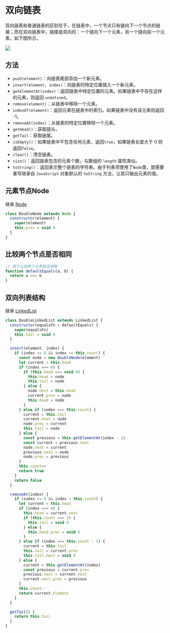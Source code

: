 # 双向链表

双向链表和普通链表的区别在于，在链表中，一个节点只有链向下一个节点的链接；而在双向链表中，链接是双向的：一个链向下一个元素，另一个链向前一个元素，如下图所示。

![](https://s2.loli.net/2023/01/12/R7wrZd86SAVsGXv.jpg)

## 方法
- `push(element)`：向链表尾部添加一个新元素。
- `insert(element, index)`：向链表的特定位置插入一个新元素。
- `getElementAt(index)`：返回链表中特定位置的元素。如果链表中不存在这样的元素，则返回 `undefined`。
- `remove(element)`：从链表中移除一个元素。
- `indexOf(element)`：返回元素在链表中的索引。如果链表中没有该元素则返回 -1。
- `removeAt(index)`：从链表的特定位置移除一个元素。
- `getHead()`：获取链头。
- `getTail`：获取链尾。
- `isEmpty()`：如果链表中不包含任何元素，返回`true`，如果链表长度大于 0 则返回`false`。
- `clear()`：清空链表。
- `size()`：返回链表包含的元素个数，与数组的 `length` 属性类似。
- `toString()`：返回表示整个链表的字符串。由于列表项使用了`Node`类，就需要重写继承自 `JavaScript` 对象默认的 `toString` 方法，让其只输出元素的值。


## 元素节点Node
继承 [Node](/article/data-sturctures/linked-list.md?id=元素节点node)
```javascript
class DoubleNode extends Node {
  constructor(element) {
    super(element)
    this.prev = void 0
  }
}
```

## 比较两个节点是否相同
```javascript
// 用于比较两个元素是否相等
function defaultEquals(a, b) {
  return a === b
}
```

## 双向列表结构 
继承 [LinkedList](/article/data-sturctures/linked-list.md?id=链表结构)
```javascript
class DoubleLinkedList extends LinkedList {
  constructor(equalsFn = defaultEquals) {
    super(equalsFn)
    this.tail = void 0
  }

  insert(element, index) {
    if (index >= 0 && index <= this.count) {
      const node = new DoubleNode(element)
      let current = this.head
      if (index === 0) {
        if (this.head === void 0) {
          this.head = node
          this.tail = node
        } else {
          node.next = this.head
          current.prev = node
          this.head = node
        }
      } else if (index === this.count) {
        current = this.tail
        current.next = node
        node.prev = current
        this.tail = node
      } else {
        const previous = this.getElementAt(index - 1)
        const current = previous.next
        node.next = current
        previous.next = node
        node.prev = previous
      }
      this.count++
      return true
    }
    return false
  }

  removeAt(index) {
    if (index >= 0 && index < this.count) {
      let current = this.head
      if (index === 0) {
        this.head = current.next
        if (this.count === 1) {
          this.tail = void 0
        } else {
          this.head.prev = void 0
        }
      } else if (index === this.count - 1) {
        current = this.tail
        this.tail = current.prev
        this.tail.next = void 0
      } else {
        current = this.getElementAt(index)
        const previous = current.prev
        previous.next = current.next
        current.next.prev = previous
      }
      this.count--
      return current.element
    }
  }

  getTail() {
    return this.tail
  }
}
```